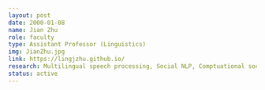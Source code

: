 ```yaml
---
layout: post
date: 2000-01-08
name: Jian Zhu
role: faculty
type: Assistant Professor (Linguistics)
img: JianZhu.jpg
link: https://lingjzhu.github.io/
research: Multilingual speech processing, Social NLP, Comptuational social sciences
status: active
---
```


